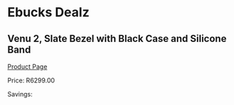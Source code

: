 
# Ebucks Dealz
## Venu 2, Slate Bezel with Black Case and Silicone Band
[Product Page](https://www.ebucks.com/web/shop/productSelected.do?prodId=1196064439&catId=872270976)

Price: R6299.00

Savings: 


	